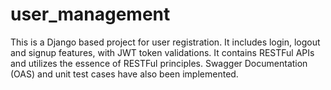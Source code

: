 # user_management
This is a Django based project for user registration. It includes login, logout and signup features, with JWT token validations. It contains RESTFul APIs and utilizes the essence of RESTFul principles.  Swagger Documentation (OAS) and unit test cases have also been implemented.
